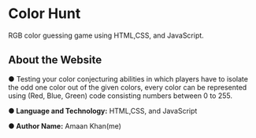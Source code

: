 <h1>Color Hunt</h1>
RGB color guessing game using HTML,CSS, and JavaScript.
<h2>About the Website</h2>
<p>● Testing your color conjecturing abilities in which players have to isolate the odd one color out of the given colors, every color can be represented using (Red, Blue, Green) code consisting numbers between 0 to 255.</p>

<b>● Language and Technology:</b> HTML,CSS, and JavaScript

<b>● Author Name:</b> Amaan Khan(me)
